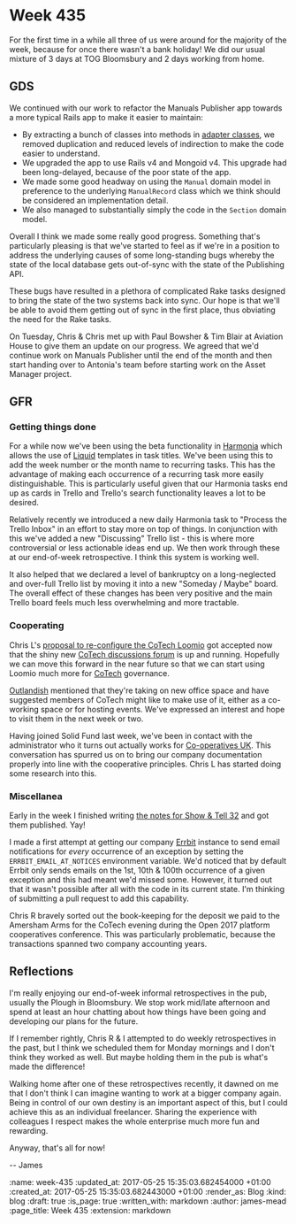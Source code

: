 Week 435
========

For the first time in a while all three of us were around for the majority of the week, because for once there wasn't a bank holiday! We did our usual mixture of 3 days at TOG Bloomsbury and 2 days working from home.

## GDS

We continued with our work to refactor the Manuals Publisher app towards a more typical Rails app to make it easier to maintain:

* By extracting a bunch of classes into methods in [adapter classes][ports-and-adapters], we removed duplication and reduced levels of indirection to make the code easier to understand.
* We upgraded the app to use Rails v4 and Mongoid v4. This upgrade had been long-delayed, because of the poor state of the app.
* We made some good headway on using the `Manual` domain model in preference to the underlying `ManualRecord` class which we think should be considered an implementation detail.
* We also managed to substantially simply the code in the `Section` domain model.

Overall I think we made some really good progress. Something that's particularly pleasing is that we've started to feel as if we're in a position to address the underlying causes of some long-standing bugs whereby the state of the local database gets out-of-sync with the state of the Publishing API.

These bugs have resulted in a plethora of complicated Rake tasks designed to bring the state of the two systems back into sync. Our hope is that we'll be able to avoid them getting out of sync in the first place, thus obviating the need for the Rake tasks.

On Tuesday, Chris & Chris met up with Paul Bowsher & Tim Blair at Aviation House to give them an update on our progress. We agreed that we'd continue work on Manuals Publisher until the end of the month and then start handing over to Antonia's team before starting work on the Asset Manager project.

[ports-and-adapters]: http://alistair.cockburn.us/Hexagonal+architecture

## GFR

### Getting things done

For a while now we've been using the beta functionality in [Harmonia][] which allows the use of [Liquid][] templates in task titles. We've been using this to add the week number or the month name to recurring tasks. This has the advantage of making each occurrence of a recurring task more easily distinguishable. This is particularly useful given that our Harmonia tasks end up as cards in Trello and Trello's search functionality leaves a lot to be desired.

Relatively recently we introduced a new daily Harmonia task to "Process the Trello Inbox" in an effort to stay more on top of things. In conjunction with this we've added a new "Discussing" Trello list - this is where more controversial or less actionable ideas end up. We then work through these at our end-of-week retrospective. I think this system is working well.

It also helped that we declared a level of bankruptcy on a long-neglected and over-full Trello list by moving it into a new "Someday / Maybe" board. The overall effect of these changes has been very positive and the main Trello board feels much less overwhelming and more tractable.

### Cooperating

Chris L's [proposal to re-configure the CoTech Loomio][re-configure-cotech-loomio] got accepted now that the shiny new [CoTech discussions forum][cotech-community] is up and running. Hopefully we can move this forward in the near future so that we can start using Loomio much more for [CoTech][] governance.

[Outlandish][] mentioned that they're taking on new office space and have suggested members of CoTech might like to make use of it, either as a co-working space or for hosting events. We've expressed an interest and hope to visit them in the next week or two.

Having joined Solid Fund last week, we've been in contact with the administrator who it turns out actually works for [Co-operatives UK][]. This conversation has spurred us on to bring our company documentation properly into line with the cooperative principles. Chris L has started doing some research into this.

### Miscellanea

Early in the week I finished writing [the notes for Show & Tell 32][show-and-tell-32] and got them published. Yay!

I made a first attempt at getting our company [Errbit][] instance to send email notifications for *every* occurrence of an exception by setting the `ERRBIT_EMAIL_AT_NOTICES` environment variable. We'd noticed that by default Errbit only sends emails on the 1st, 10th & 100th occurrence of a given exception and this had meant we'd missed some. However, it turned out that it wasn't possible after all with the code in its current state. I'm thinking of submitting a pull request to add this capability.

Chris R bravely sorted out the book-keeping for the deposit we paid to the Amersham Arms for the CoTech evening during the Open 2017 platform cooperatives conference. This was particularly problematic, because the transactions spanned two company accounting years.

## Reflections

I'm really enjoying our end-of-week informal retrospectives in the pub, usually the Plough in Bloomsbury. We stop work mid/late afternoon and spend at least an hour chatting about how things have been going and developing our plans for the future.

If I remember rightly, Chris R & I attempted to do weekly retrospectives in the past, but I think we scheduled them for Monday mornings and I don't think they worked as well. But maybe holding them in the pub is what's made the difference!

Walking home after one of these retrospectives recently, it dawned on me that I don't think I can imagine wanting to work at a bigger company again. Being in control of our own destiny is an important aspect of this, but I could achieve this as an individual freelancer. Sharing the experience with colleagues I respect makes the whole enterprise much more fun and rewarding.

Anyway, that's all for now!

-- James


[Harmonia]: https://harmonia.io
[Liquid]: https://shopify.github.io/liquid/
[re-configure-cotech-loomio]: https://www.loomio.org/d/qre4KkSR/reconfigure-loomio-to-allow-cotech-to-make-decisions
[cotech-community]: https://community.coops.tech/
[Outlandish]: http://outlandish.com/
[Co-operatives UK]: https://www.uk.coop/
[Errbit]: https://github.com/errbit/errbit
[show-and-tell-32]: /show-and-tell-32
[CoTech]: https://www.coops.tech/


:name: week-435
:updated_at: 2017-05-25 15:35:03.682454000 +01:00
:created_at: 2017-05-25 15:35:03.682443000 +01:00
:render_as: Blog
:kind: blog
:draft: true
:is_page: true
:written_with: markdown
:author: james-mead
:page_title: Week 435
:extension: markdown
